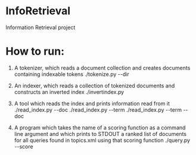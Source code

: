 InfoRetrieval
=============

Information Retrieval project

How to run:
=============

1. A tokenizer, which reads a document collection and creates documents containing indexable tokens
    ./tokenize.py --dir <directory path containing the document collection>

2. An indexer, which reads a collection of tokenized documents and constructs an inverted index 
    ./invertindex.py

3. A tool which reads the index and prints information read from it
    ./read_index.py --doc <document name to lookup>
    ./read_index.py --term <term to lookup>
    ./read_index.py --term <term to lookup> --doc <document to lookup term in>

4. A program which takes the name of a scoring function as a command line argument 
and which prints to STDOUT a ranked list of documents for all queries found in topics.xml using that scoring function
    ./query.py --score <name of scoring function>

